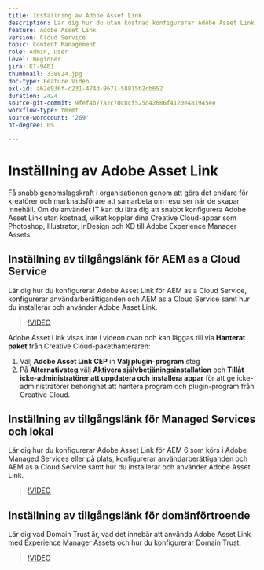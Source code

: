 ```yaml
---
title: Inställning av Adobe Asset Link
description: Lär dig hur du utan kostnad konfigurerar Adobe Asset Link, som kopplar samman dina Creative Cloud-appar som Photoshop, Illustrator, InDesign och XD med Adobe Experience Manager Assets.
feature: Adobe Asset Link
version: Cloud Service
topic: Content Management
role: Admin, User
level: Beginner
jira: KT-9401
thumbnail: 338824.jpg
doc-type: Feature Video
exl-id: a62e936f-c231-474d-9671-58815b2cb652
duration: 2424
source-git-commit: 9fef4b77a2c70c8cf525d42686f4120e481945ee
workflow-type: tm+mt
source-wordcount: '269'
ht-degree: 0%

---
```


# Inställning av Adobe Asset Link

Få snabb genomslagskraft i organisationen genom att göra det enklare för kreatörer och marknadsförare att samarbeta om resurser när de skapar innehåll. Om du använder IT kan du lära dig att snabbt konfigurera Adobe Asset Link utan kostnad, vilket kopplar dina Creative Cloud-appar som Photoshop, Illustrator, InDesign och XD till Adobe Experience Manager Assets.

## Inställning av tillgångslänk för AEM as a Cloud Service

Lär dig hur du konfigurerar Adobe Asset Link för AEM as a Cloud Service, konfigurerar användarberättiganden och AEM as a Cloud Service samt hur du installerar och använder Adobe Asset Link.

>[!VIDEO](https://video.tv.adobe.com/v/338824?quality=12&learn=on)

Adobe Asset Link visas inte i videon ovan och kan läggas till via __Hanterat paket__ från Creative Cloud-pakethanteraren:

1. Välj __Adobe Asset Link CEP__ in __Välj plugin-program__ steg
2. På __Alternativsteg__ välj __Aktivera självbetjäningsinstallation__ och __Tillåt icke-administratörer att uppdatera och installera appar__ för att ge icke-administratörer behörighet att hantera program och plugin-program från Creative Cloud.

## Inställning av tillgångslänk för Managed Services och lokal

Lär dig hur du konfigurerar Adobe Asset Link för AEM 6 som körs i Adobe Managed Services eller på plats, konfigurerar användarberättiganden och AEM as a Cloud Service samt hur du installerar och använder Adobe Asset Link.

>[!VIDEO](https://video.tv.adobe.com/v/338823?quality=12&learn=on)


## Inställning av tillgångslänk för domänförtroende

Lär dig vad Domain Trust är, vad det innebär att använda Adobe Asset Link med Experience Manager Assets och hur du konfigurerar Domain Trust.

>[!VIDEO](https://video.tv.adobe.com/v/338825?quality=12&learn=on)
